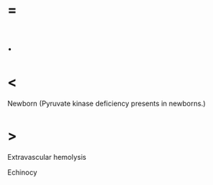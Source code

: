 # =

# .

# <

Newborn (Pyruvate kinase deficiency presents in newborns.)

# >

Extravascular hemolysis

Echinocy
